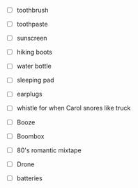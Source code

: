 - [ ] toothbrush
- [ ] toothpaste
- [ ] sunscreen
- [ ] hiking boots
- [ ] water bottle
- [ ] sleeping pad
- [ ] earplugs
- [ ] whistle for when Carol snores like truck
- [ ] Booze
- [ ] Boombox
- [ ] 80's romantic mixtape
- [ ] Drone
- [ ] batteries

